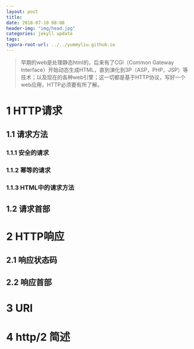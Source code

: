```yaml
---
layout: post
title: 
date: 2018-07-10 08:08
header-img: "img/head.jpg"
categories: jekyll update
tags:
typora-root-url: ../../yummyliu.github.io
---
```


> 早期的web是处理静态html的，后来有了CGI（Common Gateway Interface）开始动态生成HTML，直到演化到3P（ASP，PHP，JSP）等技术；以及现在的各种web引擎；这一切都是基于HTTP协议，写好一个web应用，HTTP必须要有所了解。

# 1 HTTP请求

## 1.1 请求方法

### 1.1.1 安全的请求

### 1.1.2 幂等的请求

### 1.1.3 HTML中的请求方法

## 1.2 请求首部

# 2 HTTP响应

## 2.1 响应状态码

## 2.2 响应首部

# 3 URI

# 4 http/2 简述